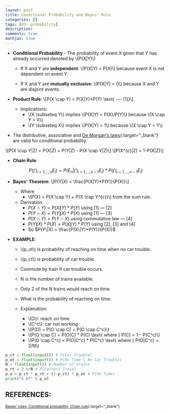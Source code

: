 ```yaml
---
layout: post
title: Conditional Probability and Bayes' Rule
categories: []
tags: [03. probability]
description:
comments: true
mathjax: true
---
```


* **Conditional Probability** - The probability of event X given that Y has already occurred 
denoted by \\(P(X\|Y)\\)

  * If X and Y are **independent**: \\(P(X\|Y) = P(X)\\) because event X is not dependent on event Y.

  * If X and Y are **mutually exclusive**: \\(P(X\|Y) = 0\\) because X and Y are disjoint events.

* **Product Rule**:
\\[P(X \cap Y) = P(X\|Y)*P(Y) \text{ --- [1]}\\]
  * Implications:
    * \\(X \subseteq Y\\) implies \\(P(X\|Y) = P(X)/P(Y)\\) because \\(X \cap Y = X\\)
    * \\(Y \subseteq X\\) implies \\(P(X\|Y) = 1\\) because \\(X \cap Y = Y\\)

* The distributive, associative and [De Morgan's laws](https://en.wikipedia.org/wiki/De_Morgan%27s_laws){:target="_blank"} are valid for conditional probability.
  
\\[P(X \cup Y\|Z) = P(X\|Z) + P(Y\|Z) - P(X \cap Y\|Z)\\]
\\[P(X^{c}\|Z) = 1-P(X\|Z)\\]

* **Chain Rule**:

$$P(\bigcap_{i=1,..,n}E_{i}) = P(E_{n}|\bigcap_{i=1,..,n-1}E_{i})*P(\bigcap_{i=1,..,n-1}E_{i})$$

* **Bayes' Theorem**:
\\[P(Y|X) = \frac{P(X|Y)*P(Y)}{P(X)}\\]
  * Where
    * \\(P(X) = P(X \cap Y) + P(X \cap Y^{c})\\) from the sum rule.
  * Derivation:
    * $P(X \cap Y) = P(X\|Y)*P(Y) \text{ using [1] --- [2]}$
    * $P(Y \cap X) = P(Y\|X)*P(X) \text{ using [1] --- [3]}$
    * $P(X \cap Y) = P(Y \cap X) \text{ using commutative law --- [4]}$
    * $P(Y\|X) * P(X) = P(X\|Y) * P(Y)$ using [2], [3] and [4]
    * So $P(Y\|X) = \frac{P(X\|Y)*P(Y)}{P(X)}$

* **EXAMPLE**:
  * \\(p_ot\\) is probability of reaching on time when no car trouble.
  * \\(p_ct\\) is probability of car trouble.
  * Commute by train if car trouble occurs.
  * N is the number of trains available.
  * Only 2 of the N trains would reach on time.
  * What is the probability of reaching on time.

  * Explaination:
    * \\(O\\): reach on time
    * \\(C^c\\): car not working
    * \\(P(O) = P(O \cap C) + P(O \cap C^c)\\)
    * \\(P(O \cap C) = P(O\|C) * P(C) \text{ where } P(C) = 1 - P(C^c)\\)
    * \\(P(O \cap C^c) = P(O\|C^c) * P(C^c) \text{ where } P(O\|C^c) = 2/N\\)


```python
p_ct = float(input()) # P(Car Trouble)
p_ot = float(input()) # P(On Time | No Car Trouble)
N = float(input()) # Number of trains
p_rt = 2.0/N # P(Correct Train)
p_o = p_ct * p_rt + (1-p_ct) * p_ot # P(On Time)
print("%.6f" % p_o)
```





## REFERENCES:

<small>[Bayes’ rules, Conditional probability, Chain rule](https://www.hackerearth.com/practice/machine-learning/prerequisites-of-machine-learning/bayes-rules-conditional-probability-chain-rule/tutorial/){:target="_blank"}</small>
